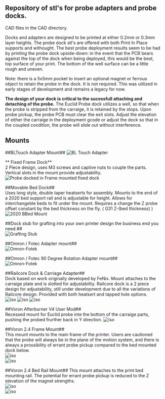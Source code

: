 ## Repository of stl's for probe adapters and probe docks. 

CAD files in the CAD directory. 

Docks and adapters are designed to be printed at either 0.2mm or 0.3mm layer heights. The probe dock stl's are offered with both Print In Place supports and withought. The best probe deployment results seem to be had by printing the probe dock upside-down: in the event that the PCB bears against the top of the dock when being deployed, this would be the best, top surface of your print. The bottom of the well surface can be a little rough and uneven.  

Note: there is a 5x5mm pocket to insert an optional magnet or ferrous object to retain the probe in the dock. It is not required. This was utilized in early stages of development and remains a legacy for now. 

**The design of your dock is critical to the sucessfull attaching and detaching of the probe.** The Euclid Probe dock utilizes a well, so that when the probe is stripped from the carraige, it is retained by the stops. Upon probe pickup, the probe PCB must clear the exit slots. Adjust the elevation of either the carraige in the deployment gcode or adjust the dock so that in the coupled condition, the probe will slide out without interference.   

## Mounts
##BLTouch Adapter Mount##
![BL Touch Adapter](/images/BLT_Adapter.png)   

** Fixed Frame Dock**  
2 Piece design, uses M3 screws and captive nuts to couple the parts. Vertical slots in the mount provide adjustability.     
![Probe docked in Frame mounted fixed dock](/images/Probe_Docked.png)  

##Movable Bed Dock##  
Uses long style, double taper heatserts for assembly. Mounts to the end of a 2020 bed support rail and is adjustable for height. Allows for interchangeble beds to fit under the mount. Requires a change the Z probe offset constant by the bed thickness on the fly. ( G31 Z-(bed thickness) )     
![2020 BBed Mount](/images/2020Rail_Mount.png) 

##Dock stub for grafting into your own printer design the business end you need.##   
![Grafting Stub](/images/Grafting_Stub.png)  

##Omron / Fotec Adapter mount##   
![Omron-Fotek](/images/OmronFotec.png)  

##Omron / Fotec 90 Degree Rotation Adapter mount##   
![Omron-Fotek](/images/OmronFotec90.png)  

##Railcore Dock & Carriage Adapter##  
Dock based on work originally developed by FeNix. Mount attaches to the carraige plate and is slotted for adjustability. 
Railcore dock is a 2 piece design for adjustability, still under development due to all the variations of Railcore design. Provided with both heatsert and tapped hole options.  
![iso](/images/RailCoreE3DV6x2.png)
![iso](/images/RailCoreSchema.png)
![iso](/images/images/RailCoreDock0.png)

##Voron Afterburner V4 User Mod##  
Recessed mount for Euclid probe inte the bottom of the carraige parts, pushing the probed frurther back in Y direction. 
![iso](/images/afterburner-1.8.png) 

##Voron 2.4 Frame Mount##  
This mount mounts to the main frame of the printer. Users are cautioned that the probe will always be in the plane of the motion system, and there is always a prossibility of errant probe pickup compared to the bed mounted dock below.   
![iso](/images/Voron2.4_FrameMount.png)  
![iso](/images/Voron2.4_XRailMount.png)  

##Voron 2.4 Bed Rail Mount##
This mount attaches to the print bed mounting rail. The potential for errant probe pickup is reduced to the Z elevation of the magnet strengths.   
![iso](/images/Voron2.4BedMount.png)   
![iso](/images/Voron2.4BedMount2.png)   
